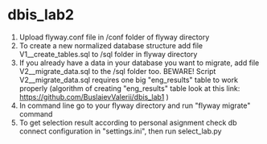 # dbis_lab2

1. Upload flyway.conf file in /conf folder of flyway directory
2. To create a new normalized database structure add file V1__create_tables.sql to /sql folder in flyway directory
3. If you already have a data in your database you want to migrate, add file V2__migrate_data.sql to the /sql folder too.
   BEWARE! Script V2__migrate_data.sql requires one big "eng_results" table to work properly (algorithm of creating "eng_results" table look at this link: https://github.com/BuslaievValerii/dbis_lab1 )
3. In command line go to your flyway directory and run "flyway migrate" command
4. To get selection result according to personal asignment check db connect configuration in "settings.ini", then run select_lab.py

